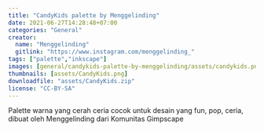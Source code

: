 ```yaml
---
title: "CandyKids palette by Menggelinding"
date: 2021-06-27T14:28:48+07:00
categories: "General"
creator: 
  name: "Menggelinding"
  gitlink: "https://www.instagram.com/menggelinding_"
tags: ["palette","inkscape"]
images: [general/candykids-palette-by-menggelinding/assets/candykids.png]
thumbnails: [assets/CandyKids.png]
downloadfile: "assets/CandyKids.zip"
license: "CC-BY-SA"
---
```

Palette warna yang cerah ceria cocok untuk desain yang fun, pop, ceria, dibuat oleh Menggelinding dari Komunitas Gimpscape
